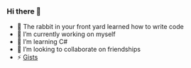 ### Hi there 👋

- 🐰 The rabbit in your front yard learned how to write code
- 🔭 I’m currently working on myself
- 🌱 I’m learning C#
- 👯 I’m looking to collaborate on friendships
- ⚡ [Gists](https://gist.github.com/slbelden)
